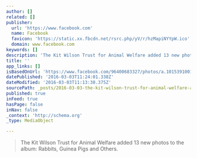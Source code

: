 ```yaml
---
author: []
related: []
publisher:
  url: 'https://www.facebook.com'
  name: Facebook
  favicon: 'https://static.xx.fbcdn.net/rsrc.php/yV/r/hzMapiNYYpW.ico'
  domain: www.facebook.com
keywords: []
description: 'The Kit Wilson Trust for Animal Welfare added 13 new photos to the album: Rabbits, Guinea Pigs and Others.'
title: ''
app_links: []
isBasedOnUrl: 'https://www.facebook.com/96400683327/photos/a.10153910019628328.1073741831.96400683327/10153919389358328/?type=3'
datePublished: '2016-03-03T11:24:01.338Z'
dateModified: '2016-03-03T11:13:30.375Z'
sourcePath: _posts/2016-03-03-the-kit-wilson-trust-for-animal-welfare-added-13-new-photos.md
published: true
inFeed: true
hasPage: false
inNav: false
_context: 'http://schema.org'
_type: MediaObject

---
```

> The Kit Wilson Trust for Animal Welfare added 13 new photos to the album&colon; Rabbits&comma; Guinea Pigs and Others&period;